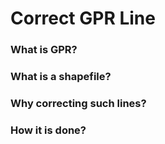 # Correct GPR Line

### What is GPR?

### What is a shapefile?

### Why correcting such lines?

### How it is done?
